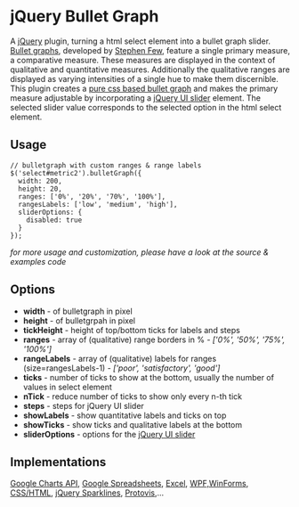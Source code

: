 # jQuery Bullet Graph  #

A [jQuery](http://jquery.com/) plugin, turning a html select element into a bullet graph slider. [Bullet graphs](http://www.perceptualedge.com/articles/misc/Bullet_Graph_Design_Spec.pdf), developed by [Stephen Few](http://www.perceptualedge.com/), feature a single primary measure, a comparative measure. These measures are displayed in the context of qualitative and quantitative measures. Additionally the qualitative ranges are displayed as varying intensities of a single hue to make them discernible. This plugin creates a [pure css based bullet graph](http://www.usrecordings.com/test-lab/bullet-graph.htm) and makes the primary measure adjustable by incorporating a [jQuery UI slider](http://jqueryui.com/demos/slider/) element. The selected slider value corresponds to the selected option in the html select element.

## Usage ##
    // bulletgraph with custom ranges & range labels
    $('select#metric2').bulletGraph({
      width: 200,
      height: 20,
      ranges: ['0%', '20%', '70%', '100%'],
      rangesLabels: ['low', 'medium', 'high'],
      sliderOptions: {
        disabled: true
      }
    });

_for more usage and customization, please have a look at the source & examples code_


## Options ##

* **width** - of bulletgraph in pixel
* **height** - of bulletgrpah in pixel
* **tickHeight** - height of top/bottom ticks for labels and steps
* **ranges** - array of (qualitative) range borders in % -  _['0%', '50%', '75%', '100%']_
* **rangeLabels** - array of (qualitative) labels for ranges (size=rangesLabels-1) - _['poor', 'satisfactory', 'good']_
* **ticks** - number of ticks to show at the bottom, usually the number of values in select element
* **nTick** - reduce number of ticks to show only every n-th tick
* **steps** - steps for jQuery UI slider
* **showLabels** - show quantitative labels and ticks on top
* **showTicks** - show ticks and qualitative labels at the bottom
* **sliderOptions** - options for the [jQuery UI slider](http://jqueryui.com/demos/slider/)

## Implementations ##
[Google Charts API](http://dealerdiagnostics.com/blog/2008/05/create-bullet-graphs-with-google-charts-in-7-easy-steps/), [Google Spreadsheets](http://dealerdiagnostics.com/blog/2008/09/the-ddr-bullet-graph-gadget/), [Excel](http://www.exceluser.com/explore/bullet.htm), [WPF,WinForms](http://www.codeproject.com/KB/WPF/WpfWinFormsBulletGraphs.aspx), [CSS/HTML](http://www.usrecordings.com/test-lab/bullet-graph.htm), [jQuery Sparklines](http://omnipotent.net/jquery.sparkline/), [Protovis](http://mbostock.github.com/protovis/ex/bullet.html),...

